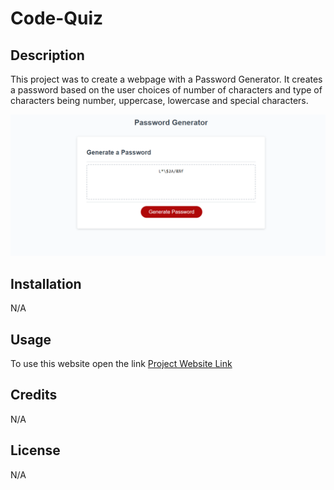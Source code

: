 # Code-Quiz

## Description

This project was to create a webpage with a Password Generator. It creates a password based on the user choices of number of characters and type of characters being number, uppercase, lowercase and special characters.

![Website Page](https://github.com/Dantas11/Password-Generator/blob/main/Assets/images/passwordgeneratorimage.png)


## Installation

N/A

## Usage

To use this website open the link [Project Website Link](https://dantas11.github.io/Code-Quiz/)

## Credits

N/A

## License

N/A
